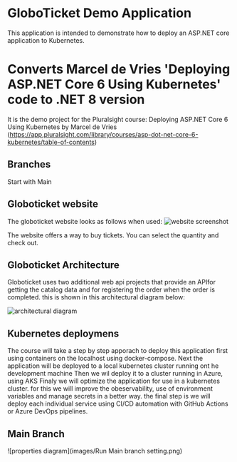 # GloboTicket Demo Application

This application is intended to demonstrate how to deploy an ASP.NET core application to Kubernetes.
# Converts Marcel de Vries 'Deploying ASP.NET Core 6 Using Kubernetes' code to .NET 8 version
It is the demo project for the Pluralsight course: Deploying ASP.NET Core 6 Using Kubernetes by Marcel de Vries (https://app.pluralsight.com/library/courses/asp-dot-net-core-6-kubernetes/table-of-contents) 

## Branches
Start with Main

## Globoticket website
The globoticket website looks as follows when used:
![website screenshot](images/website-screenshot.png)

The website offers a way to buy tickets. You can select the quantity and check out.

## Globoticket Architecture
Globoticket uses two additional web api projects that provide an APIfor getting the 
catalog data and for registering the order when the order is completed.
this is shown in this architectural diagram below:

![architectural diagram](images/globoticket-architecture.png)

## Kubernetes deploymens
The course will take a step by step apporach to deploy this application first using containers
on the localhost using docker-compose.
Next the application will be deployed to a local kubernetes cluster running ont he development machine
Then we wil deploy it to a cluster running in Azure, using AKS
Finaly we will optimize the application for use in a kubernetes cluster.
for this we will improve the obeservability, use of environment variables and manage secrets in a better way.
the final step is we will deploy each individual service using CI/CD automation with GitHub Actions or Azure DevOps pipelines.

## Main Branch
![properties diagram](images/Run Main branch setting.png)




